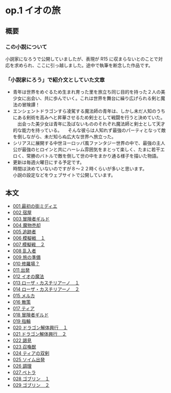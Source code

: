 # op.1 イオの旅

## 概要
### この小説について
小説家になろうで公開していましたが、表現が R15 に収まらないとのことで対応を求められ、ここに引っ越しました。途中で執筆を断念した作品です。

### 「小説家にろう」で紹介文としていた文章
* 青年は世界をめぐるため生まれ育った里を旅立ち同じ目的を持った２人の美少女に出会い、共に歩んでいく。これは世界を舞台に繰り広げられる剣と魔法の冒険譚！
* エンシェントドラゴンすら凌駕する魔法師の青年は、しかし未だ人知のうちにある剣術を高みへと昇華させるため剣士として戦闘を行うと決めていた。
　出会った美少女は青年に及ばないもののそれぞれ魔法師と剣士として天才的な能力を持っている。
　そんな彼らは人知れず最強のパーティとなって敵を倒しながら、未だ知らぬ広大な世界へ旅立った。
* シリアスに展開する中世ヨーロッパ風ファンタジー世界の中で、最強の主人公が最強のヒロインと共にハーレム雰囲気をまとって楽しく、たまに若干エロく、常勝のバトルで敵を倒して世の中をまかり通る様子を描いた物語。
* 更新は毎週火曜日にする予定です。  
時間は決めていないのですが８～２２時くらいが多いと思います。  
小説の設定などをウェブサイトで公開しています。  


## 本文
* [001 最初の街ミディエ](001.txt)
* [002 宿屋](002.txt)
* [003 冒険者ギルド](003.txt)
* [004 魔物売却](004.txt)
* [005 追跡者](005.txt)
* [006 模擬戦　１](006.txt)
* [007 模擬戦　２](007.txt)
* [008 乱入者](008.txt)
* [009 旅の準備](009.txt)
* [010 修羅場？](010.txt)
* [011 出発](011.txt)
* [012 イオの魔法](012.txt)
* [013 ローザ・カスチリアーノ　１](013.txt)
* [014 ローザ・カスチリアーノ　２](014.txt)
* [015 メルカ](015.txt)
* [016 散策](016.txt)
* [017 ティア](017.txt)
* [018 冒険者ギルド](018.txt)
* [019 指輪](019.txt)
* [020 ドラゴン解体興行　１](020.txt)
* [021 ドラゴン解体興行　２](021.txt)
* [022 謁見](022.txt)
* [023 召喚獣](023.txt)
* [024 ティアの双剣](024.txt)
* [025 ソイム出発](025.txt)
* [026 調理](026.txt)
* [027 ペトラ](027.txt)
* [028 ゴブリン　１](028.txt)
* [029 ゴブリン　２](029.txt)
